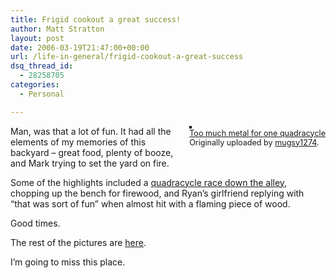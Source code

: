 ```yaml
---
title: Frigid cookout a great success!
author: Matt Stratton
layout: post
date: 2006-03-19T21:47:00+00:00
url: /life-in-general/frigid-cookout-a-great-success
dsq_thread_id:
  - 28258705
categories:
  - Personal

---
```

<div style="float:right;margin-left:10px;margin-bottom:10px;">
  <a href="http://www.flickr.com/photos/mugsy/115051823/" title="photo sharing"><img src="http://static.flickr.com/54/115051823_24cdce0881_m.jpg" alt="" style="border:solid 2px #000000;" /></a> <br /> <span style="font-size:.9em;margin-top:0;"> <a href="http://www.flickr.com/photos/mugsy/115051823/">Too much metal for one quadracycle</a> <br /> Originally uploaded by <a href="http://www.flickr.com/people/mugsy/">mugsy1274</a>. </span>
</div>

Man, was that a lot of fun. It had all the elements of my memories of this backyard &#8211; great food, plenty of booze, and Mark trying to set the yard on fire.

Some of the highlights included a [quadracycle race down the alley][1], chopping up the bench for firewood, and Ryan&#8217;s girlfriend replying with &#8220;that was sort of fun&#8221; when almost hit with a flaming piece of wood.

Good times.

The rest of the pictures are [here][2].

I&#8217;m going to miss this place.

 [1]: http://www.youtube.com/watch?v=e1V6Fb3T0Wo
 [2]: http://www.flickr.com/photos/mugsy/sets/72057594086070321/